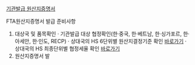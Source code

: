 [기관발급 원산지증명서](https://www.customs.go.kr/ftaportalkor/cm/cntnts/cntntsView.do?mi=3402&cntntsId=1062)

FTA원산지증명서 발급 준비사항
1. 대상국 및 품목확인
· 기관발급 대상 협정확인(한·중국, 한·베트남, 한·싱가포르, 한·아세안, 한·인도, RECP)
· 상대국의 HS 6단위별 원산지결정기준 확인 [바로가기](https://www.customs.go.kr/ftaportalkor/ad/ftaTrtyPsr/psr.do?mi=3528)
· 상대국의 HS 최종단위별 협정세율 확인 [바로가기](https://www.customs.go.kr/ftaportalkor/ad/ftaCnvn/txrtInfo.do?mi=3526)
2. 원산지증명서 발
